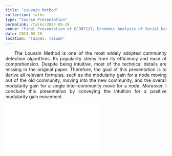 ```yaml
---
title: "Louvain Method"
collection: talks
type: "Course Presentation"
permalink: /talks/2024-05-28
venue: "Final Presentation of ECON7217, Economic Analysis of Social Networks"
date: 2024-05-28
location: "Taipei, Taiwan"
---
```



<p style="text-align: justify; text-indent: 2em">
The Louvain Method is one of the most widely adopted community detection
algorithms. Its popularity stems from its efficiency and ease of
comprehension. Despite being intuitive, most of the technical details
are missing in the original paper. Therefore, the goal of this presentation
is to derive all relevant formulas, such as the modularity gain for a
node moving out of the old community, moving into the new community, and the
overall modularity gain for a single inter-community move for a node.
Moreover, I conclude this presentation by conveying the intuition for a
positive modularity gain movement.
</p>


<object data="/files/talks/Louvain-Method/main.pdf" type="application/pdf" width="700px" height="700px">
    <embed src="/files/talks/Louvain-Method/main.pdf">
    </embed>
</object>
